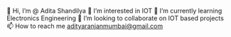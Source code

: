 👋 Hi, I’m @ Adita Shandilya
👀 I’m interested in IOT
🌱 I’m currently learning Electronics Engineering
💞️ I’m looking to collaborate on IOT based projects
📫 How to reach me adityaranjanmumbai@gmail.com

<!---
Aditya-Shandilya/Aditya-Shandilya is a ✨ special ✨ repository because its `README.md` (this file) appears on your GitHub profile.
You can click the Preview link to take a look at your changes.
--->
